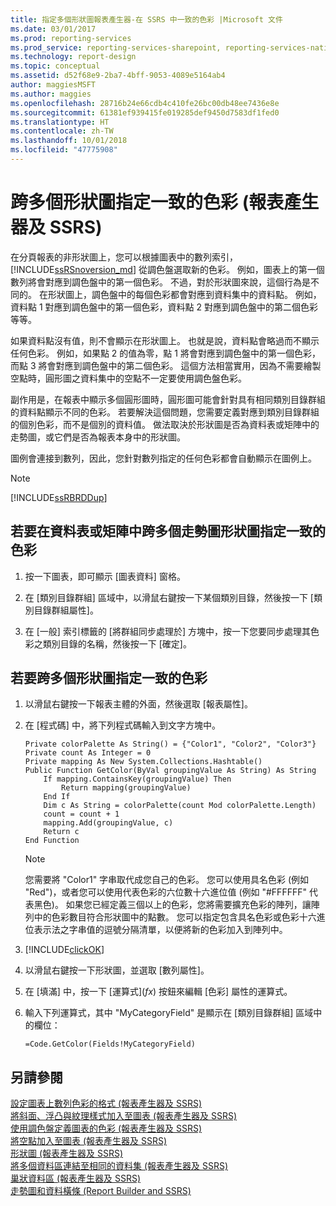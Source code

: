 ```yaml
---
title: 指定多個形狀圖報表產生器-在 SSRS 中一致的色彩 |Microsoft 文件
ms.date: 03/01/2017
ms.prod: reporting-services
ms.prod_service: reporting-services-sharepoint, reporting-services-native
ms.technology: report-design
ms.topic: conceptual
ms.assetid: d52f68e9-2ba7-4bff-9053-4089e5164ab4
author: maggiesMSFT
ms.author: maggies
ms.openlocfilehash: 28716b24e66cdb4c410fe26bc00db48ee7436e8e
ms.sourcegitcommit: 61381ef939415fe019285def9450d7583df1fed0
ms.translationtype: HT
ms.contentlocale: zh-TW
ms.lasthandoff: 10/01/2018
ms.locfileid: "47775908"
---
```

# <a name="specify-consistent-colors-across-multiple-shape-charts-report-builder-and-ssrs"></a>跨多個形狀圖指定一致的色彩 (報表產生器及 SSRS)
  在分頁報表的非形狀圖上，您可以根據圖表中的數列索引， [!INCLUDE[ssRSnoversion_md](../../includes/ssrsnoversion-md.md)] 從調色盤選取新的色彩。 例如，圖表上的第一個數列將會對應到調色盤中的第一個色彩。 不過，對於形狀圖來說，這個行為是不同的。 在形狀圖上，調色盤中的每個色彩都會對應到資料集中的資料點。 例如，資料點 1 對應到調色盤中的第一個色彩，資料點 2 對應到調色盤中的第二個色彩等等。  
  
 如果資料點沒有值，則不會顯示在形狀圖上。 也就是說，資料點會略過而不顯示任何色彩。 例如，如果點 2 的值為零，點 1 將會對應到調色盤中的第一個色彩，而點 3 將會對應到調色盤中的第二個色彩。 這個方法相當實用，因為不需要繪製空點時，圓形圖之資料集中的空點不一定要使用調色盤色彩。  
  
 副作用是，在報表中顯示多個圓形圖時，圓形圖可能會針對具有相同類別目錄群組的資料點顯示不同的色彩。 若要解決這個問題，您需要定義對應到類別目錄群組的個別色彩，而不是個別的資料值。 做法取決於形狀圖是否為資料表或矩陣中的走勢圖，或它們是否為報表本身中的形狀圖。  
  
 圖例會連接到數列，因此，您針對數列指定的任何色彩都會自動顯示在圖例上。  
  
> [!NOTE]  
>  [!INCLUDE[ssRBRDDup](../../includes/ssrbrddup-md.md)]  
  
## <a name="to-specify-consistent-colors-across-multiple-sparkline-shape-charts-in-a-table-or-matrix"></a>若要在資料表或矩陣中跨多個走勢圖形狀圖指定一致的色彩  
  
1.  按一下圖表，即可顯示 [圖表資料] 窗格。  
  
2.  在 [類別目錄群組] 區域中，以滑鼠右鍵按一下某個類別目錄，然後按一下 [類別目錄群組屬性]。  
  
3.  在 [一般] 索引標籤的 [將群組同步處理於] 方塊中，按一下您要同步處理其色彩之類別目錄的名稱，然後按一下 [確定]。  
  
## <a name="to-specify-consistent-colors-across-multiple-shape-charts"></a>若要跨多個形狀圖指定一致的色彩  
  
1.  以滑鼠右鍵按一下報表主體的外面，然後選取 [報表屬性]。  
  
2.  在 [程式碼] 中，將下列程式碼輸入到文字方塊中。  
  
    ```  
    Private colorPalette As String() = {"Color1", "Color2", "Color3"}  
    Private count As Integer = 0  
    Private mapping As New System.Collections.Hashtable()  
    Public Function GetColor(ByVal groupingValue As String) As String  
        If mapping.ContainsKey(groupingValue) Then  
            Return mapping(groupingValue)  
        End If  
        Dim c As String = colorPalette(count Mod colorPalette.Length)  
        count = count + 1  
        mapping.Add(groupingValue, c)  
        Return c  
    End Function  
    ```  
  
    > [!NOTE]  
    >  您需要將 "Color1" 字串取代成您自己的色彩。 您可以使用具名色彩 (例如 "Red")，或者您可以使用代表色彩的六位數十六進位值 (例如 "#FFFFFF" 代表黑色)。 如果您已經定義三個以上的色彩，您將需要擴充色彩的陣列，讓陣列中的色彩數目符合形狀圖中的點數。 您可以指定包含具名色彩或色彩十六進位表示法之字串值的逗號分隔清單，以便將新的色彩加入到陣列中。  
  
3.  [!INCLUDE[clickOK](../../includes/clickok-md.md)]  
  
4.  以滑鼠右鍵按一下形狀圖，並選取 [數列屬性]。  
  
5.  在 [填滿] 中，按一下 [運算式]\(*fx*) 按鈕來編輯 [色彩] 屬性的運算式。  
  
6.  輸入下列運算式，其中 "MyCategoryField" 是顯示在 [類別目錄群組] 區域中的欄位：  
  
    ```  
    =Code.GetColor(Fields!MyCategoryField)  
    ```  
  
## <a name="see-also"></a>另請參閱  
 [設定圖表上數列色彩的格式 &#40;報表產生器及 SSRS&#41;](../../reporting-services/report-design/formatting-series-colors-on-a-chart-report-builder-and-ssrs.md)   
 [將斜面、浮凸與紋理樣式加入至圖表 &#40;報表產生器及 SSRS&#41;](../../reporting-services/report-design/chart-effects-add-bevel-emboss-or-texture-report-builder.md)   
 [使用調色盤定義圖表的色彩 &#40;報表產生器及 SSRS&#41;](../../reporting-services/report-design/define-colors-on-a-chart-using-a-palette-report-builder-and-ssrs.md)   
 [將空點加入至圖表 &#40;報表產生器及 SSRS&#41;](../../reporting-services/report-design/add-empty-points-to-a-chart-report-builder-and-ssrs.md)   
 [形狀圖 &#40;報表產生器及 SSRS&#41;](../../reporting-services/report-design/shape-charts-report-builder-and-ssrs.md)   
 [將多個資料區連結至相同的資料集 &#40;報表產生器及 SSRS&#41;](../../reporting-services/report-design/linking-multiple-data-regions-to-the-same-dataset-report-builder-and-ssrs.md)   
 [巢狀資料區 &#40;報表產生器及 SSRS&#41;](../../reporting-services/report-design/nested-data-regions-report-builder-and-ssrs.md)   
 [走勢圖和資料橫條 &#40;Report Builder and SSRS&#41;](../../reporting-services/report-design/sparklines-and-data-bars-report-builder-and-ssrs.md)  
  
  
